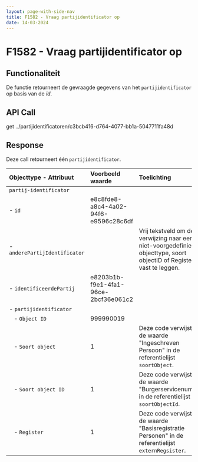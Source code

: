 ```yaml
---
layout: page-with-side-nav
title: F1582 - Vraag partijidentificator op
date: 14-03-2024
---
```


# F1582 - Vraag partijidentificator op

## Functionaliteit

De functie retourneert de gevraagde gegevens van het `partijidentificator` op basis van de *id*.

## API Call

get ../partijidentificatoren/c3bcb416-d764-4077-bb1a-5047711fa48d

## Response 

Deze call retourneert één `partijidentificator`.

| Objecttype - Attribuut | Voorbeeld waarde | Toelichting |
| :----------- | :----------- | :----------- |
| `partij-identificator` | | |
| - `id` | e8c8fde8-a8c4-4a02-94f6-e9596c28c6df | | 
| - `anderePartijIdentificator` | | Vrij tekstveld om de verwijzing naar een niet-voorgedefinieerd objecttype, soort objectID of Register vast te leggen. | 
| - `identificeerdePartij` | e8203b1b-f9e1-4fa1-96ce-2bcf36e061c2 | | 
| - `partijidentificator` | | |  
|&nbsp;&nbsp; - `Object ID` | 999990019 | |
|&nbsp;&nbsp; - `Soort object` | 1 | Deze code verwijst naar de waarde "Ingeschreven Persoon" in de referentielijst `soortObject`. | 
|&nbsp;&nbsp; - `Soort object ID` | 1 | Deze code verwijst naar de waarde "Burgerservicenummer" in de referentielijst `soortObjectId`. |
|&nbsp;&nbsp; - `Register` | 1 | Deze code verwijst naar de waarde "Basisregistratie Personen" in de referentielijst `externRegsister`. |
